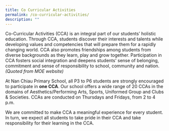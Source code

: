 ```yaml
---
title: Co Curricular Activities
permalink: /co-curricular-activities/
description: ""
---
```

Co-Curricular Activities (CCA) is an integral part of our students’ holistic education. Through CCA, students discover their interests and talents while developing values and competencies that will prepare them for a rapidly changing world. CCA also promotes friendships among students from diverse backgrounds as they learn, play and grow together. Participation in CCA fosters social integration and deepens students’ sense of belonging, commitment and sense of responsibility to school, community and nation.
*(Quoted from MOE website)*

At Nan Chiau Primary School, all P3 to P6 students are strongly encouraged to participate in **one CCA**. Our school offers a wide range of 20 CCAs in the domains of Aesthetics/Performing Arts, Sports, Uniformed Group and Clubs & Societies. CCAs are conducted on Thursdays and Fridays, from 2 to 4 p.m.

We are committed to make CCA a meaningful experience for every student. In turn, we expect all students to take pride in their CCA and take responsibility for their learning in the CCA.